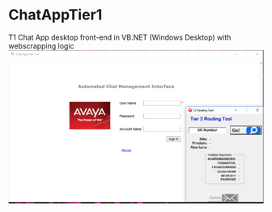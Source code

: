 # ChatAppTier1
T1 Chat App desktop front-end in VB.NET (Windows Desktop) with webscrapping logic
![alt text](https://github.com/gabrielcachioni/ChatAppTier1/blob/master/Screenshot.jpg)

